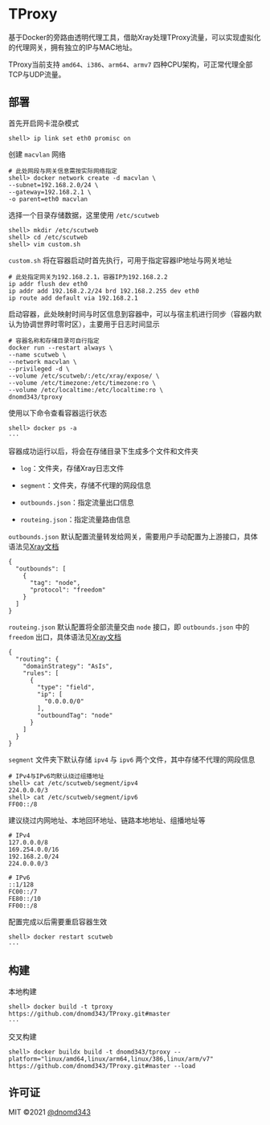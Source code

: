 # TProxy

基于Docker的旁路由透明代理工具，借助Xray处理TProxy流量，可以实现虚拟化的代理网关，拥有独立的IP与MAC地址。

TProxy当前支持 `amd64`、`i386`、`arm64`、`armv7` 四种CPU架构，可正常代理全部TCP与UDP流量。

## 部署

首先开启网卡混杂模式

```
shell> ip link set eth0 promisc on
```

创建 `macvlan` 网络

```
# 此处网段与网关信息需按实际网络指定
shell> docker network create -d macvlan \
--subnet=192.168.2.0/24 \
--gateway=192.168.2.1 \
-o parent=eth0 macvlan
```

选择一个目录存储数据，这里使用 `/etc/scutweb`

```
shell> mkdir /etc/scutweb
shell> cd /etc/scutweb
shell> vim custom.sh
```

`custom.sh` 将在容器启动时首先执行，可用于指定容器IP地址与网关地址

```
# 此处指定网关为192.168.2.1，容器IP为192.168.2.2
ip addr flush dev eth0
ip addr add 192.168.2.2/24 brd 192.168.2.255 dev eth0
ip route add default via 192.168.2.1
```

启动容器，此处映射时间与时区信息到容器中，可以与宿主机进行同步（容器内默认为协调世界时零时区），主要用于日志时间显示

```
# 容器名称和存储目录可自行指定
docker run --restart always \
--name scutweb \
--network macvlan \
--privileged -d \
--volume /etc/scutweb/:/etc/xray/expose/ \
--volume /etc/timezone:/etc/timezone:ro \
--volume /etc/localtime:/etc/localtime:ro \
dnomd343/tproxy
```

使用以下命令查看容器运行状态

```
shell> docker ps -a
···
```

容器成功运行以后，将会在存储目录下生成多个文件和文件夹

+ `log`：文件夹，存储Xray日志文件

+ `segment`：文件夹，存储不代理的网段信息

+ `outbounds.json`：指定流量出口信息

+ `routeing.json`：指定流量路由信息

`outbounds.json` 默认配置流量转发给网关，需要用户手动配置为上游接口，具体语法见[Xray文档](https://xtls.github.io/config/base/outbounds/)

```
{
  "outbounds": [
    {
      "tag": "node",
      "protocol": "freedom"
    }
  ]
}
```

`routeing.json` 默认配置将全部流量交由 `node` 接口，即 `outbounds.json` 中的 `freedom` 出口，具体语法见[Xray文档](https://xtls.github.io/config/base/routing/)

```
{
  "routing": {
    "domainStrategy": "AsIs",
    "rules": [
      {
        "type": "field",
        "ip": [
          "0.0.0.0/0"
        ],
        "outboundTag": "node"
      }
    ]
  }
}
```

`segment` 文件夹下默认存储 `ipv4` 与 `ipv6` 两个文件，其中存储不代理的网段信息

```
# IPv4与IPv6均默认绕过组播地址
shell> cat /etc/scutweb/segment/ipv4
224.0.0.0/3
shell> cat /etc/scutweb/segment/ipv6
FF00::/8
```

建议绕过内网地址、本地回环地址、链路本地地址、组播地址等

```
# IPv4
127.0.0.0/8
169.254.0.0/16
192.168.2.0/24
224.0.0.0/3

# IPv6
::1/128
FC00::/7
FE80::/10
FF00::/8
```

配置完成以后需要重启容器生效

```
shell> docker restart scutweb
···
```

## 构建

本地构建

```
shell> docker build -t tproxy https://github.com/dnomd343/TProxy.git#master
···
```

交叉构建

```
shell> docker buildx build -t dnomd343/tproxy --platform="linux/amd64,linux/arm64,linux/386,linux/arm/v7" https://github.com/dnomd343/TProxy.git#master --load
```

## 许可证

MIT ©2021 [@dnomd343](https://github.com/dnomd343)